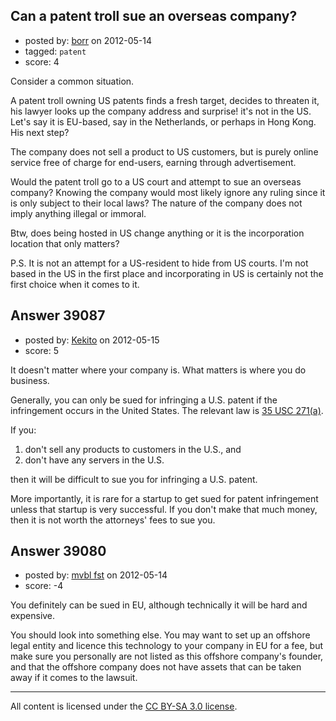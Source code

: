 ## Can a patent troll sue an overseas company?

- posted by: [borr](https://stackexchange.com/users/-1/17949-borr) on 2012-05-14
- tagged: `patent`
- score: 4

Consider a common situation.

A patent troll owning US patents finds a fresh target, decides to threaten it, his lawyer looks up the company address and surprise! it's not in the US. Let's say it is EU-based, say in the Netherlands, or perhaps in Hong Kong. His next step?

The company does not sell a product to US customers, but is purely online service free of charge for end-users, earning through advertisement.

Would the patent troll go to a US court and attempt to sue an overseas company? Knowing the company would most likely ignore any ruling since it is only subject to their local laws? The nature of the company does not imply anything illegal or immoral.

Btw, does being hosted in US change anything or it is the incorporation location that only matters?

P.S. It is not an attempt for a US-resident to hide from US courts. I'm not based in the US in the first place and incorporating in US is certainly not the first choice when it comes to it.


## Answer 39087

- posted by: [Kekito](https://stackexchange.com/users/-1/5898-kekito) on 2012-05-15
- score: 5

<p>It doesn't matter where your company is.  What matters is where you do business.</p>

<p>Generally, you can only be sued for infringing a U.S. patent if the infringement occurs in the United States.  The relevant law is <a href="http://www.law.cornell.edu/uscode/text/35/271">35 USC 271(a)</a>.</p>

<p>If you:</p>

<ol>
<li>don't sell any products to customers in the U.S., and </li>
<li>don't have any servers in the U.S.</li>
</ol>

<p>then it will be difficult to sue you for infringing a U.S. patent.</p>

<p>More importantly, it is rare for a startup to get sued for patent infringement unless that startup is very successful.  If you don't make that much money, then it is not worth the attorneys' fees to sue you.</p>



## Answer 39080

- posted by: [mvbl fst](https://stackexchange.com/users/-1/12184-mvbl-fst) on 2012-05-14
- score: -4

You definitely can be sued in EU, although technically it will be hard and expensive. 

You should look into something else. You may want to set up an offshore legal entity and licence this technology to your company in EU for a fee, but make sure you personally are not listed as this offshore company's founder, and that the offshore company does not have assets that can be taken away if it comes to the lawsuit.



---

All content is licensed under the [CC BY-SA 3.0 license](https://creativecommons.org/licenses/by-sa/3.0/).
